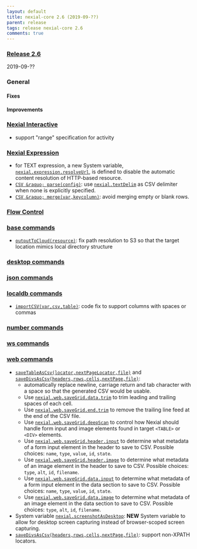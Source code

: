 ```yaml
---
layout: default
title: nexial-core 2.6 (2019-09-??)
parent: release
tags: release nexial-core 2.6
comments: true
---
```


### <a href="https://github.com/nexiality/nexial-core/releases/tag/nexial-core-v2.6_???" class="external-link" target="_nexial_link">Release 2.6</a>
2019-09-??


### General
#### Fixes

#### Improvements


### [Nexial Interactive](../interactive)
- support "range" specification for activity


### [Nexial Expression](../expressions)
- for TEXT expression, a new System variable, [`nexial.expression.resolveUrl`](../systemvars/index#nexial.expression.resolveUrl),
  is defined to disable the automatic content resolution of HTTP-based resource.
- [`CSV &raquo; parse(config)`](../expressions/CSVexpression#parseconfig): use 
  [`nexial.textDelim`](../systemvars/index#nexial.textDelim) as CSV delimiter when none is explicitly specified.
- [`CSV &raquo; merge(var,keycolumn)`](../expressions/CSVexpression#mergevarkeycolumn): avoid merging empty or blank rows.


### [Flow Control](../flowcontrols)


### [base commands](../commands/base)
- [`outputToCloud(resource)`](../commands/base/outputToCloud(resource)): fix path resolution to S3 so that the target 
  location mimics local directory structure


### [desktop commands](../commands/desktop)


### [json commands](../commands/json)


### [localdb commands](../commands/localdb)
- [`importCSV(var,csv,table)`](../commands/localdb/importCSV(var,csv,table)): code fix to support columns with spaces 
  or commas


### [number commands](../commands/number)


### [ws commands](../commands/ws)


### [web commands](../commands/web)
- [`saveTableAsCsv(locator,nextPageLocator,file)`](../commands/web/saveTableAsCsv(locator,nextPageLocator,file)) and
  [`saveDivsAsCsv(headers,rows,cells,nextPage,file)`](../commands/web/saveDivsAsCsv(headers,rows,cells,nextPage,file)):
  - automatically replace newline, carriage return and tab character with a space so that the generated CSV would be
    usable.
  - Use [`nexial.web.saveGrid.data.trim`](../systemvars/index#nexial.web.saveGrid.data.trim) to trim leading and 
  trailing spaces of each cell.
  - Use [`nexial.web.saveGrid.end.trim`](../systemvars/index#nexial.web.saveGrid.data.trim) to remove the trailing
    line feed at the end of the CSV file.
  - Use [`nexial.web.saveGrid.deepScan`](../systemvars/index#nexial.web.saveGrid.deepScan) to control how Nexial should
    handle form input and image elements found in target `<TABLE>` or `<DIV>` elements. 
  - Use [`nexial.web.saveGrid.header.input`](../systemvars/index#nexial.web.saveGrid.header.input) to determine what
    metadata of a form input element in the header to save to CSV. Possible choices: `name`, `type`, `value`, `id`, 
    `state`. 
  - Use [`nexial.web.saveGrid.header.image`](../systemvars/index#nexial.web.saveGrid.header.image) to determine what
    metadata of an image element in the header to save to CSV. Possible choices: `type`, `alt`, `id`, `filename`. 
  - Use [`nexial.web.saveGrid.data.input`](../systemvars/index#nexial.web.saveGrid.data.input) to determine what
    metadata of a form input element in the data section to save to CSV. Possible choices: `name`, `type`, `value`, 
    `id`, `state`. 
  - Use [`nexial.web.saveGrid.data.image`](../systemvars/index#nexial.web.saveGrid.data.image) to determine what 
    metadata of an image element in the data section to save to CSV. Possible choices: `type`, `alt`, `id`, `filename`.
- System variable [`nexial.screenshotAsDesktop`](../systemvars/index#nexial.screenshotAsDesktop): **NEW** System
  variable to allow for desktop screen capturing instead of browser-scoped screen capturing.
- [`saveDivsAsCsv(headers,rows,cells,nextPage,file)`](../commands/web/saveDivsAsCsv(headers,rows,cells,nextPage,file)):
  support non-XPATH locators.
